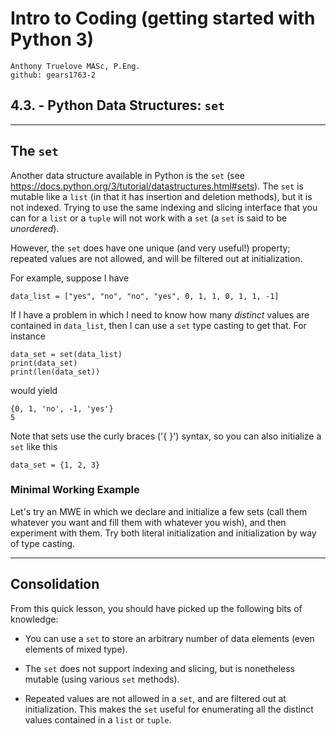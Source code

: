# Intro to Coding (getting started with Python 3)

    Anthony Truelove MASc, P.Eng.
    github: gears1763-2


## 4.3. - Python Data Structures: `set`

--------


## The `set`

Another data structure available in Python is the `set` (see 
<https://docs.python.org/3/tutorial/datastructures.html#sets>). The `set` is mutable 
like a `list` (in that it has insertion and deletion methods), but it is not indexed. 
Trying to use the same indexing and slicing interface that you can for a `list` or a 
`tuple` will not work with a `set` (a `set` is said to be *unordered*).  

However, the `set` does have one unique (and very useful!) property; repeated values
are not allowed, and will be filtered out at initialization.  

For example, suppose I have

    data_list = ["yes", "no", "no", "yes", 0, 1, 1, 0, 1, 1, -1]

If I have a problem in which I need to know how many *distinct* values are contained in 
`data_list`, then I can use a `set` type casting to get that. For instance

    data_set = set(data_list)
    print(data_set)
    print(len(data_set))

would yield

    {0, 1, 'no', -1, 'yes'}
    5

Note that sets use the curly braces ('{ }') syntax, so you can also initialize a `set` 
like this

    data_set = {1, 2, 3}


### Minimal Working Example

Let's try an MWE in which we declare and initialize a few sets (call them whatever you 
want and fill them with whatever you wish), and then experiment with them. Try both 
literal initialization and initialization by way of type casting.

--------

## Consolidation 

From this quick lesson, you should have picked up the following bits of knowledge:  

  * You can use a `set` to store an arbitrary number of data elements (even elements of 
    mixed type).
  
  * The `set` does not support indexing and slicing, but is nonetheless mutable (using 
    various `set` methods).
  
  * Repeated values are not allowed in a `set`, and are filtered out at initialization. 
    This makes the `set` useful for enumerating all the distinct values contained in a 
    `list` or `tuple`.

